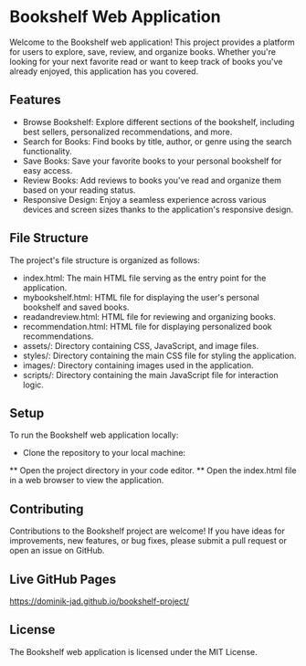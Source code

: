 # Bookshelf Web Application
Welcome to the Bookshelf web application! This project provides a platform for users to explore, save, review, and organize books. Whether you're looking for your next favorite read or want to keep track of books you've already enjoyed, this application has you covered.

## Features

* Browse Bookshelf: Explore different sections of the bookshelf, including best sellers, personalized recommendations, and more.
* Search for Books: Find books by title, author, or genre using the search functionality.
* Save Books: Save your favorite books to your personal bookshelf for easy access.
* Review Books: Add reviews to books you've read and organize them based on your reading status.
* Responsive Design: Enjoy a seamless experience across various devices and screen sizes thanks to the application's responsive design.

## File Structure

The project's file structure is organized as follows:

* index.html: The main HTML file serving as the entry point for the application.
* mybookshelf.html: HTML file for displaying the user's personal bookshelf and saved books.
* readandreview.html: HTML file for reviewing and organizing books.
* recommendation.html: HTML file for displaying personalized book recommendations.
* assets/: Directory containing CSS, JavaScript, and image files.
* styles/: Directory containing the main CSS file for styling the application.
* images/: Directory containing images used in the application.
* scripts/: Directory containing the main JavaScript file for interaction logic.

## Setup
To run the Bookshelf web application locally:

* Clone the repository to your local machine:

** Open the project directory in your code editor.
** Open the index.html file in a web browser to view the application.

## Contributing
Contributions to the Bookshelf project are welcome! If you have ideas for improvements, new features, or bug fixes, please submit a pull request or open an issue on GitHub.

## Live GitHub Pages
https://dominik-jad.github.io/bookshelf-project/

## License
The Bookshelf web application is licensed under the MIT License.
